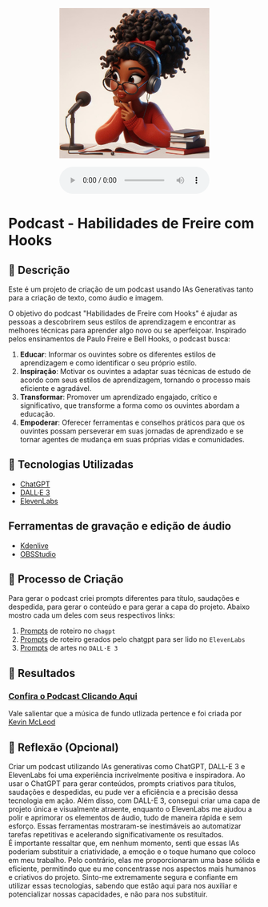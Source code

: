<p align="center">
<img 
    src="./assets/cover.png"
    width="300"
/>
</p>

<div align="center">
    <audio src="output/podcast.mp3" controls title="Podcast"></audio>
</div>

# Podcast - Habilidades de Freire com Hooks

## 📒 Descrição
Este é um projeto de criação de um podcast usando IAs Generativas tanto para a criação de texto, como áudio e imagem.


O objetivo do podcast "Habilidades de Freire com Hooks" é ajudar as pessoas a descobrirem seus estilos de aprendizagem e encontrar as melhores técnicas para aprender algo novo ou se aperfeiçoar. Inspirado pelos ensinamentos de Paulo Freire e Bell Hooks, o podcast busca:

1. **Educar**: Informar os ouvintes sobre os diferentes estilos de aprendizagem e como identificar o seu próprio estilo.
2. **Inspiração**: Motivar os ouvintes a adaptar suas técnicas de estudo de acordo com seus estilos de aprendizagem, tornando o processo mais eficiente e agradável.
3. **Transformar**: Promover um aprendizado engajado, crítico e significativo, que transforme a forma como os ouvintes abordam a educação.
4. **Empoderar**: Oferecer ferramentas e conselhos práticos para que os ouvintes possam perseverar em suas jornadas de aprendizado e se tornar agentes de mudança em suas próprias vidas e comunidades.


## 🤖 Tecnologias Utilizadas
- [ChatGPT](https://chat.openai.com/) 
- [DALL·E 3](https://www.bing.com/images/create/?ref=hn)
- [ElevenLabs](https://beta.elevenlabs.io/)

## Ferramentas de gravação e edição de áudio
- [Kdenlive](https://kdenlive.org/en/)
- [OBSStudio](https://obsproject.com/pt-br/download)

## 🧐 Processo de Criação
Para gerar o podcast criei prompts diferentes para título, saudações e despedida, para gerar o conteúdo e para gerar a capa do projeto. Abaixo mostro cada um deles com seus respectivos links:


1. [Prompts](src/prompts/chatgpt.md) de roteiro no `chagpt`
2. [Prompts](src/prompts/roteiro-gerado-pelo-chatgpt.md) de roteiro gerados pelo chatgpt para ser lido no  `ElevenLabs`
3. [Prompts](src/prompts/dalle.md) de artes no `DALL·E 3`

## 🚀 Resultados
### [Confira o Podcast Clicando Aqui](/src/output/podcast.mp3)
Vale salientar que a música de fundo utlizada pertence e foi criada por [Kevin McLeod](https://youtu.be/TRiBpYgjFD4?si=0l9X5kDHDyb1-M5g)

## 💭 Reflexão (Opcional)
Criar um podcast utilizando IAs generativas como ChatGPT, DALL-E 3 e ElevenLabs foi uma experiência incrivelmente positiva e inspiradora. Ao usar o ChatGPT para gerar conteúdos, prompts criativos para títulos, saudações e despedidas, eu pude ver a eficiência e a precisão dessa tecnologia em ação. Além disso, com DALL-E 3, consegui criar uma capa de projeto única e visualmente atraente, enquanto o ElevenLabs me ajudou a polir e aprimorar os elementos de áudio, tudo de maneira rápida e sem esforço. Essas ferramentas mostraram-se inestimáveis ao automatizar tarefas repetitivas e acelerando significativamente os resultados. <br>É importante ressaltar que, em nenhum momento, senti que essas IAs poderiam substituir a criatividade, a emoção e o toque humano que coloco em meu trabalho. Pelo contrário, elas me proporcionaram uma base sólida e eficiente, permitindo que eu me concentrasse nos aspectos mais humanos e criativos do projeto. Sinto-me extremamente segura e confiante em utilizar essas tecnologias, sabendo que estão aqui para nos auxiliar e potencializar nossas capacidades, e não para nos substituir.

